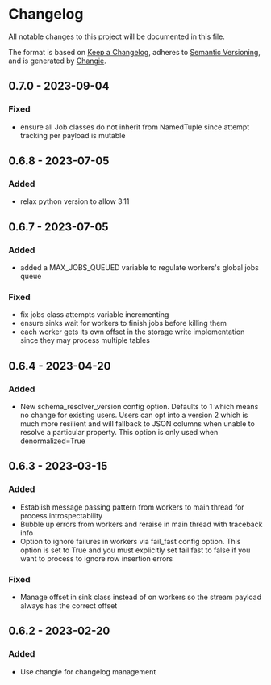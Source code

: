 # Changelog
All notable changes to this project will be documented in this file.

The format is based on [Keep a Changelog](https://keepachangelog.com/en/1.0.0/),
adheres to [Semantic Versioning](https://semver.org/spec/v2.0.0.html),
and is generated by [Changie](https://github.com/miniscruff/changie).


## 0.7.0 - 2023-09-04
### Fixed
* ensure all Job classes do not inherit from NamedTuple since attempt tracking per payload is mutable

## 0.6.8 - 2023-07-05
### Added
* relax python version to allow 3.11

## 0.6.7 - 2023-07-05
### Added
* added a MAX_JOBS_QUEUED variable to regulate workers's global jobs queue
### Fixed
* fix jobs class attempts variable incrementing
* ensure sinks wait for workers to finish jobs before killing them
* each worker gets its own offset in the storage write implementation since they may process multiple tables

## 0.6.4 - 2023-04-20
### Added
* New schema_resolver_version config option. Defaults to 1 which means no change for existing users. Users can opt into a version 2 which is much more resilient and will fallback to JSON columns when unable to resolve a particular property. This option is only used when denormalized=True

## 0.6.3 - 2023-03-15
### Added
* Establish message passing pattern from workers to main thread for process introspectability
* Bubble up errors from workers and reraise in main thread with traceback info
* Option to ignore failures in workers via fail_fast config option. This option is set to True and you must explicitly set fail fast to false if you want to process to ignore row insertion errors
### Fixed
* Manage offset in sink class instead of on workers so the stream payload always has the correct offset

## 0.6.2 - 2023-02-20
### Added
* Use changie for changelog management
